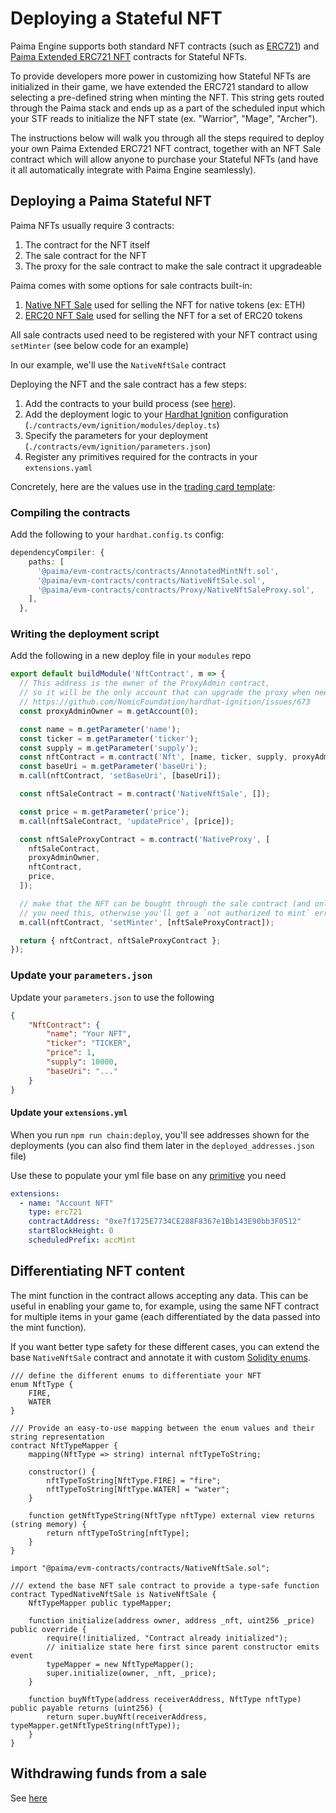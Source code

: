 # Deploying a Stateful NFT

Paima Engine supports both standard NFT contracts (such as [ERC721](https://eips.ethereum.org/EIPS/eip-721)) and [Paima Extended ERC721 NFT](../../10000-libraries/100-evm-contracts/200-solidity/200-generated-docs.mdx#AnnotatedMintNft) contracts for Stateful NFTs.

To provide developers more power in customizing how Stateful NFTs are initialized in their game, we have extended the ERC721 standard to allow selecting a pre-defined string when minting the NFT. This string gets routed through the Paima stack and ends up as a part of the scheduled input which your STF reads to initialize the NFT state (ex. "Warrior", "Mage", "Archer").

The instructions below will walk you through all the steps required to deploy your own Paima Extended ERC721 NFT contract, together with an NFT Sale contract which will allow anyone to purchase your Stateful NFTs (and have it all automatically integrate with Paima Engine seamlessly).

## Deploying a Paima Stateful NFT

Paima NFTs usually require 3 contracts:
1. The contract for the NFT itself
2. The sale contract for the NFT
3. The proxy for the sale contract to make the sale contract it upgradeable

Paima comes with some options for sale contracts built-in:
1. [Native NFT Sale](../../10000-libraries/100-evm-contracts/200-solidity/200-generated-docs.mdx#nativenftsale) used for selling the NFT for native tokens (ex: ETH)
2. [ERC20 NFT Sale](../../10000-libraries/100-evm-contracts/200-solidity/200-generated-docs.mdx#erc20nftsale) used for selling the NFT for a set of ERC20 tokens

All sale contracts used need to be registered with your NFT contract using `setMinter` (see below code for an example)

In our example, we'll use the `NativeNftSale` contract

Deploying the NFT and the sale contract has a few steps:
1. Add the contracts to your build process (see [here](100-introduction.md#adding-new-contracts)).
2. Add the deployment logic to your [Hardhat Ignition](https://hardhat.org/ignition/docs/getting-started#overview) configuration (`./contracts/evm/ignition/modules/deploy.ts`)
3. Specify the parameters for your deployment (`./contracts/evm/ignition/parameters.json`)
4. Register any primitives required for the contracts in your `extensions.yaml`

Concretely, here are the values use in the [trading card template](https://github.com/PaimaStudios/paima-game-templates/tree/main/trading-cards):

### Compiling the contracts

Add the following to your `hardhat.config.ts` config:
```ts
dependencyCompiler: {
    paths: [
      '@paima/evm-contracts/contracts/AnnotatedMintNft.sol',
      '@paima/evm-contracts/contracts/NativeNftSale.sol',
      '@paima/evm-contracts/contracts/Proxy/NativeNftSaleProxy.sol',
    ],
  },
```

### Writing the deployment script

Add the following in a new deploy file in your `modules` repo

```ts
export default buildModule('NftContract', m => {
  // This address is the owner of the ProxyAdmin contract,
  // so it will be the only account that can upgrade the proxy when needed.
  // https://github.com/NomicFoundation/hardhat-ignition/issues/673
  const proxyAdminOwner = m.getAccount(0);

  const name = m.getParameter('name');
  const ticker = m.getParameter('ticker');
  const supply = m.getParameter('supply');
  const nftContract = m.contract('Nft', [name, ticker, supply, proxyAdminOwner]);
  const baseUri = m.getParameter('baseUri');
  m.call(nftContract, 'setBaseUri', [baseUri]);

  const nftSaleContract = m.contract('NativeNftSale', []);

  const price = m.getParameter('price');
  m.call(nftSaleContract, 'updatePrice', [price]);

  const nftSaleProxyContract = m.contract('NativeProxy', [
    nftSaleContract,
    proxyAdminOwner,
    nftContract,
    price,
  ]);

  // make that the NFT can be bought through the sale contract (and only the sale contract)
  // you need this, otherwise you'll get a `not authorized to mint` error
  m.call(nftContract, 'setMinter', [nftSaleProxyContract]);

  return { nftContract, nftSaleProxyContract };
});
```


### Update your `parameters.json`

Update your `parameters.json` to use the following

```json
{
    "NftContract": {
        "name": "Your NFT",
        "ticker": "TICKER",
        "price": 1,
        "supply": 10000,
        "baseUri": "..."
    }
}
```

#### Update your `extensions.yml`

When you run `npm run chain:deploy`, you'll see addresses shown for the deployments (you can also find them later in the `deployed_addresses.json` file)

Use these to populate your yml file base on any [primitive](../../300-react-to-events/2-primitive-catalogue/10-evm/3-ERC721.md) you need

```yml
extensions:
  - name: "Account NFT"
    type: erc721
    contractAddress: "0xe7f1725E7734CE288F8367e1Bb143E90bb3F0512"
    startBlockHeight: 0
    scheduledPrefix: accMint
```


## Differentiating NFT content

The mint function in the contract allows accepting any data. This can be useful in enabling your game to, for example, using the same NFT contract for multiple items in your game (each differentiated by the data passed into the mint function).

If you want better type safety for these different cases, you can extend the base `NativeNftSale` contract and annotate it with custom [Solidity enums](https://solidity-by-example.org/enum/).

```sol
/// define the different enums to differentiate your NFT
enum NftType {
    FIRE,
    WATER
}
```

```sol
/// Provide an easy-to-use mapping between the enum values and their string representation
contract NftTypeMapper {
    mapping(NftType => string) internal nftTypeToString;

    constructor() {
        nftTypeToString[NftType.FIRE] = "fire";
        nftTypeToString[NftType.WATER] = "water";
    }

    function getNftTypeString(NftType nftType) external view returns (string memory) {
        return nftTypeToString[nftType];
    }
}
```

```sol
import "@paima/evm-contracts/contracts/NativeNftSale.sol";

/// extend the base NFT sale contract to provide a type-safe function
contract TypedNativeNftSale is NativeNftSale {
    NftTypeMapper public typeMapper;

    function initialize(address owner, address _nft, uint256 _price) public override {
        require(!initialized, "Contract already initialized");
        // initialize state here first since parent constructor emits event
        typeMapper = new NftTypeMapper();
        super.initialize(owner, _nft, _price);
    }

    function buyNftType(address receiverAddress, NftType nftType) public payable returns (uint256) {
        return super.buyNft(receiverAddress, typeMapper.getNftTypeString(nftType));
    }
}
```

## Withdrawing funds from a sale

See [here](./100-introduction.md#interacting-with-contracts)